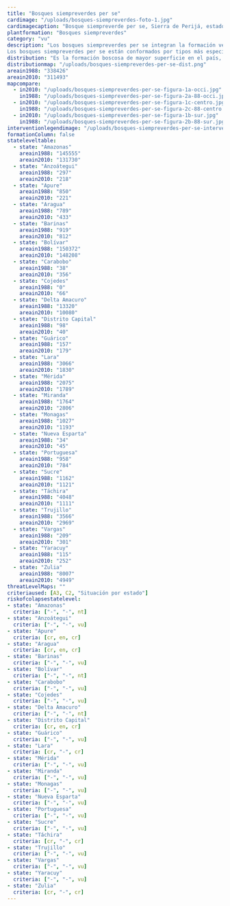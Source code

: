 ```yaml
---
title: "Bosques siempreverdes per se"
cardimage: "/uploads/bosques-siempreverdes-foto-1.jpg"
cardimagecaption: "Bosque siempreverde per se, Sierra de Perijá, estado Zulia. Mariana Hernández-Montilla."
plantformation: "Bosques siempreverdes"
category: "vu"
description: "Los bosques siempreverdes per se integran la formación vegetal cuyo nombre genérico es “bosques siempreverdes”, caracterizados por una sustitución paulatina de la masa foliar a lo largo del año. Los árboles dominantes nunca se presentan desprovistos de hojas y menos de 25% de los individuos pierde su follaje durante la estación de sequía. Los bosques siempreverdes per se están distribuidos desde tierras bajas, principalmente al sur del territorio nacional, hasta zonas montañosas, donde pueden alcanzar 2.000 metros de altitud, específicamente en la cordillera de los Andes y la Guayana venezolana (Fotos 1 y 2). Desde el punto de vista del régimen térmico, abarcan una diversidad de ambientes: desde macrotérmicos (en tierras bajas), con una temperatura media anual superior a 24°C, hasta los mesotérmicos (en zonas montañosas), donde la temperatura media anual puede descender hasta 12°C. Los bosques siempreverdes per se están casi exclusivamente asociados a climas húmedos, con precipitaciones medias anuales por encima de 1.400 mm y exceso de agua casi todo el año, proveniente de lluvia o por saturación del suelo (Huber & Alarcón 1988). En general, tienden a presentar precipitaciones promedio superiores a 1.800 mm, alcanzando incluso 4.000 mm al sur del estado Bolívar, según los datos del MARN-Hidrología (2004). Entre los siempreverdes per se también se incluyen los bosques subsiempreverdes o semisiempreverdes, asociados a áreas de menor disponibilidad de agua.<br><br>
Los bosques siempreverdes per se están conformados por tipos más específicos de formaciones vegetales, dependiendo de su posición orográfica, climática y de las características anatómicas de las especies que le conforman. Entre ellos se encuentran los bosques macrotérmicos siempreverdes de tierras bajas, los bosques húmedos siempreverdes basimontanos, submontanos y montanos siempre verdes y los bosques húmedos esclerófilos siempreverdes, entre otros (Huber & Alarcón 1988, Huber 1995a)."
distribution: "Es la formación boscosa de mayor superficie en el país, abarcando aproximadamente 34% del territorio nacional, cerca de 311.496 km2. Su principal extensión se alcanza en la Guayana venezolana, en los estados Bolívar, Amazonas y el estado Delta Amacuro, con 90% de los bosques siempreverdes per se y donde son dominantes los bosques macrotérmicos siempreverdes detierras bajas. Al norte del país, son abundantes en los estados Zulia, Trujillo y Miranda, con más de 2.000 km2 (Figura 1). El subtipoespecífico mejor representado en esta última región es el bosque siempreverde montano. Los bosques siempreverdes per se están presentes en 24 unidades de paisajes vegetales venezolanos, distribuidas en 13 subregiones."
distributionmap: "/uploads/bosques-siempreverdes-per-se-dist.png"
areain1988: "338426"
areain2010: "311493"
mapcompare:
  - in2010: "/uploads/bosques-siempreverdes-per-se-figura-1a-occi.jpg"
    in1988: "/uploads/bosques-siempreverdes-per-se-figura-2a-88-occi.jpg"
  - in2010: "/uploads/bosques-siempreverdes-per-se-figura-1c-centro.jpg"
    in1988: "/uploads/bosques-siempreverdes-per-se-figura-2c-88-centro.jpg"
  - in2010: "/uploads/bosques-siempreverdes-per-se-figura-1b-sur.jpg"
    in1988: "/uploads/bosques-siempreverdes-per-se-figura-2b-88-sur.jpg"
interventionlegendimage: "/uploads/bosques-siempreverdes-per-se-intervenidas.png"
formationColumn: false
stateleveltable:
  - state: "Amazonas"
    areain1988: "145555"
    areain2010: "131730"
  - state: "Anzoátegui"
    areain1988: "297"
    areain2010: "218"
  - state: "Apure"
    areain1988: "850"
    areain2010: "221"
  - state: "Aragua"
    areain1988: "789"
    areain2010: "433"
  - state: "Barinas"
    areain1988: "919"
    areain2010: "812"
  - state: "Bolívar"
    areain1988: "150372"
    areain2010: "148208"
  - state: "Carabobo"
    areain1988: "38"
    areain2010: "356"
  - state: "Cojedes"
    areain1988: "0"
    areain2010: "66"
  - state: "Delta Amacuro"
    areain1988: "13320"
    areain2010: "10080"
  - state: "Distrito Capital"
    areain1988: "98"
    areain2010: "40"
  - state: "Guárico"
    areain1988: "157"
    areain2010: "179"
  - state: "Lara"
    areain1988: "3066"
    areain2010: "1830"
  - state: "Mérida"
    areain1988: "2075"
    areain2010: "1789"
  - state: "Miranda"
    areain1988: "1764"
    areain2010: "2806"
  - state: "Monagas"
    areain1988: "1027"
    areain2010: "1193"
  - state: "Nueva Esparta"
    areain1988: "34"
    areain2010: "45"
  - state: "Portuguesa"
    areain1988: "958"
    areain2010: "784"
  - state: "Sucre"
    areain1988: "1162"
    areain2010: "1121"
  - state: "Táchira"
    areain1988: "4048"
    areain2010: "1111"
  - state: "Trujillo"
    areain1988: "3566"
    areain2010: "2969"
  - state: "Vargas"
    areain1988: "209"
    areain2010: "301"
  - state: "Yaracuy"
    areain1988: "115"
    areain2010: "252"
  - state: "Zulia"
    areain1988: "8007"
    areain2010: "4949"
threatLevelMaps: ""
criteriaused: [A3, C2, "Situación por estado"]
riskofcolapsestatelevel:
- state: "Amazonas"
  criteria: ["-", "-", nt]
- state: "Anzoátegui"
  criteria: ["-", "-", vu]
- state: "Apure"
  criteria: [cr, en, cr]
- state: "Aragua"
  criteria: [cr, en, cr]
- state: "Barinas"
  criteria: ["-", "-", vu]
- state: "Bolívar"
  criteria: ["-", "-", nt]
- state: "Carabobo"
  criteria: ["-", "-", vu]
- state: "Cojedes"
  criteria: ["-", "-", vu]
- state: "Delta Amacuro"
  criteria: ["-", "-", nt]
- state: "Distrito Capital"
  criteria: [cr, en, cr]
- state: "Guárico"
  criteria: ["-", "-", vu]
- state: "Lara"
  criteria: [cr, "-", cr]
- state: "Mérida"
  criteria: ["-", "-", vu]
- state: "Miranda"
  criteria: ["-", "-", vu]
- state: "Monagas"
  criteria: ["-", "-", vu]
- state: "Nueva Esparta"
  criteria: ["-", "-", vu]
- state: "Portuguesa"
  criteria: ["-", "-", vu]
- state: "Sucre"
  criteria: ["-", "-", vu]
- state: "Táchira"
  criteria: [cr, "-", cr]
- state: "Trujillo"
  criteria: ["-", "-", vu]
- state: "Vargas"
  criteria: ["-", "-", vu]
- state: "Yaracuy"
  criteria: ["-", "-", vu]
- state: "Zulia"
  criteria: [cr, "-", cr]
---
```

